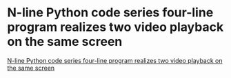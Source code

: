 # N-line Python code series four-line program realizes two video playback on the same screen
[N-line Python code series four-line program realizes two video playback on the same screen](https://aiwithcloud.com/2022/09/16/n_line_python_code_series_four_line_program_realizes_two_video_playback_on_the_same_screen/)